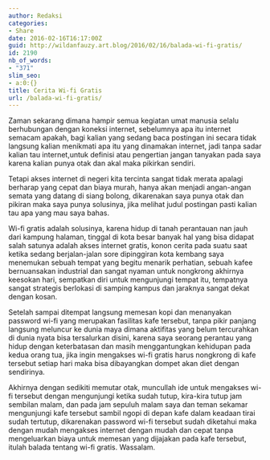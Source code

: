 ```yaml
---
author: Redaksi
categories:
- Share
date: 2016-02-16T16:17:00Z
guid: http://wildanfauzy.art.blog/2016/02/16/balada-wi-fi-gratis/
id: 2190
nb_of_words:
- "371"
slim_seo:
- a:0:{}
title: Cerita Wi-fi Gratis
url: /balada-wi-fi-gratis/
---
```


Zaman sekarang dimana hampir semua kegiatan umat manusia selalu berhubungan dengan koneksi internet, sebelumnya apa itu internet semacam apakah, bagi kalian yang sedang baca postingan ini secara tidak langsung kalian menikmati apa itu yang dinamakan internet, jadi tanpa sadar kalian tau internet,untuk definisi atau pengertian jangan tanyakan pada saya karena kalian punya otak dan akal maka pikirkan sendiri.

Tetapi akses internet di negeri kita tercinta sangat tidak merata apalagi berharap yang cepat dan biaya murah, hanya akan menjadi angan-angan semata yang datang di siang bolong, dikarenakan saya punya otak dan pikiran maka saya punya solusinya, jika melihat judul postingan pasti kalian tau apa yang mau saya bahas.

Wi-fi gratis adalah solusinya, karena hidup di tanah perantauan nan jauh dari kampung halaman, tinggal di kota besar banyak hal yang bisa didapat salah satunya adalah akses internet gratis, konon cerita pada suatu saat ketika sedang berjalan-jalan sore dipinggiran kota kembang saya menemukan sebuah tempat yang begitu menarik perhatian, sebuah kafee bernuansakan industrial dan sangat nyaman untuk nongkrong akhirnya keesokan hari, sempatkan diri untuk mengunjungi tempat itu, tempatnya sangat strategis berlokasi di samping kampus dan jaraknya sangat dekat dengan kosan.

Setelah sampai ditempat langsung memesan kopi dan menanyakan password wi-fi yang merupakan fasilitas kafe tersebut, tanpa pikir panjang langsung meluncur ke dunia maya dimana aktifitas yang belum tercurahkan di dunia nyata bisa tersalurkan disini, karena saya seorang perantau yang hidup dengan keterbatasan dan masih menggantungkan kehidupan pada kedua orang tua, jika ingin mengakses wi-fi gratis harus nongkrong di kafe tersebut setiap hari maka bisa dibayangkan dompet akan diet dengan sendirinya.

Akhirnya dengan sedikiti memutar otak, muncullah ide untuk mengakses wi-fi tersebut dengan mengunjungi ketika sudah tutup, kira-kira tutup jam sembilan malam, dan pada jam sepuluh malam saya dan teman sekamar mengunjungi kafe tersebut sambil ngopi di depan kafe dalam keadaan tirai sudah tertutup, dikarenakan password wi-fi tersebut sudah diketahui maka dengan mudah mengakses internet dengan mudah dan cepat tanpa mengeluarkan biaya untuk memesan yang dijajakan pada kafe tersebut, itulah balada tentang wi-fi gratis. Wassalam.